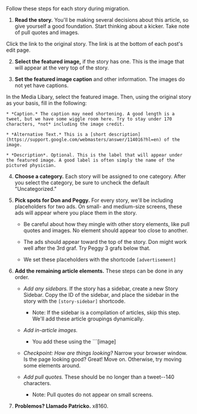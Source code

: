 Follow these steps for each story during migration. 

1. **Read the story.** You'll be making several decisions about this article, so give yourself a good foundation. Start thinking about a kicker. Take note of pull quotes and images. 

  Click the link to the original story. The link is at the bottom of each post's edit page. 

2. **Select the featured image,** if the story has one. This is the image that will appear at the very top of the story.

3. **Set the featured image caption** and other information. The images do not yet have captions. 

  In the Media Libary, select the featured image.  Then, using the original story as your basis, fill in the following: 

    * *Caption.* The caption may need shortening. A good length is a tweet, but we have some wiggle room here. Try to stay under 170 characters, *not* including the image credit.

    * *Alternative Text.* This is a [short description](https://support.google.com/webmasters/answer/114016?hl=en) of the image.

    * *Description*. Optional. This is the label that will appear under the featured image. A good label is often simply the name of the pictured physician.

4. **Choose a category.** Each story will be assigned to one category. After you select the category, be sure to uncheck the default "Uncategorized."

5. **Pick spots for Don and Peggy.** For every story, we'll be including placeholders for two ads. On small- and medium-size screens, these ads will appear where you place them in the story. 
    * Be careful about how they mingle with other story elements, like pull quotes and images. No element should appear too close to another. 

    * The ads should appear toward the top of the story. Don might work well after the 3rd graf. Try Peggy 3 grafs below that.

    * We set these placeholders with the shortcode ```[advertisement]```

6. **Add the remaining article elements.** These steps can be done in any order. 

    * *Add any sidebars.* If the story has a sidebar, create a new Story Sidebar. Copy the ID of the sidebar, and place the sidebar in the story with the ```[story-sidebar]``` shortcode.

        * Note: If the sidebar is a compilation of articles, skip this step. We'll add these article groupings dynamically. 


    * *Add in-article images.* 
        * You add these using the ```[image]

    * *Checkpoint: How are things looking?* Narrow your browser window. Is the page looking good? Great! Move on. Otherwise, try moving some elements around.

    * *Add pull quotes.* These should be no longer than a tweet--140 characters. 

        * Note: Pull quotes do not appear on small screens.

7. **Problemos? Llamado Patricko.** x8160.


